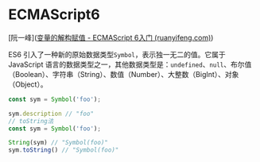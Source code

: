 # ECMAScript6

[阮一峰]([变量的解构赋值 - ECMAScript 6入门 (ruanyifeng.com)](https://es6.ruanyifeng.com/#docs/destructuring))

ES6 引入了一种新的原始数据类型`Symbol`，表示独一无二的值。它属于 JavaScript 语言的数据类型之一，其他数据类型是：`undefined`、`null`、布尔值（Boolean）、字符串（String）、数值（Number）、大整数（BigInt）、对象（Object）。

```javascript
const sym = Symbol('foo');

sym.description // "foo"
// toString法
const sym = Symbol('foo');

String(sym) // "Symbol(foo)"
sym.toString() // "Symbol(foo)"
```